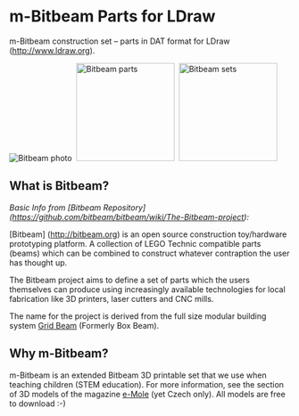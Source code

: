 # m-Bitbeam Parts for LDraw

m-Bitbeam construction set – parts in DAT format for LDraw (http://www.ldraw.org).

<img src="http://www.e-mole.cz/sites/default/files/styles/thumbnail_250x250/public/20151014_dsc6983_d300.jpg?itok=_OtL7F8L" alt="Bitbeam photo" />&nbsp;&nbsp;<img src="https://github.com/e-Mole/m-Bitbeam_Parts_for_LDraw/blob/v01/examples/all-basic-parts_page_1.png" style="height:176px; width:auto;" height="176px" alt="Bitbeam parts" />&nbsp;&nbsp;<img src="https://github.com/e-Mole/m-Bitbeam_Parts_for_LDraw/blob/v01/examples/all-basic-sets_page_1.png" style="height:176px; width:auto;" height="176px" alt="Bitbeam sets">

## What is Bitbeam?
_Basic Info from [Bitbeam Repository] (https://github.com/bitbeam/bitbeam/wiki/The-Bitbeam-project):_

[Bitbeam] (http://bitbeam.org) is an open source construction toy/hardware prototyping platform. A collection of LEGO Technic compatible parts (beams) which can be combined to construct whatever contraption the user has thought up.

The Bitbeam project aims to define a set of parts which the users themselves can produce using increasingly available technologies for local fabrication like 3D printers, laser cutters and CNC mills.

The name for the project is derived from the full size modular building system [Grid Beam](http://gridbeamers.com) (Formerly Box Beam).

## Why m-Bitbeam?

m-Bitbeam is an extended Bitbeam 3D printable set that we use when teaching children (STEM education). For more information, see the section of 3D models of the magazine [e-Mole](http://www.e-mole.cz/3d-model/seznam) (yet Czech only). All models are free to download :-)
